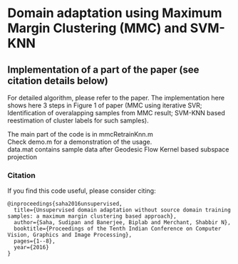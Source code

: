 # Domain adaptation using Maximum Margin Clustering (MMC) and SVM-KNN
## Implementation of a part of the paper (see citation details below)

For detailed algorithm, please refer to the paper. The implementation here shows here 3 steps in Figure 1 of paper (MMC using iterative SVR; Identification of
overalapping samples from MMC result; SVM-KNN based reestimation of cluster labels for such samples).

The main part of the code is in mmcRetrainKnn.m <br/>
Check demo.m for a demonstration of the usage.<br/>
data.mat contains sample data after Geodesic Flow Kernel based subspace projection

### Citation
If you find this code useful, please consider citing:
```[bibtex]
@inproceedings{saha2016unsupervised,
  title={Unsupervised domain adaptation without source domain training samples: a maximum margin clustering based approach},
  author={Saha, Sudipan and Banerjee, Biplab and Merchant, Shabbir N},
  booktitle={Proceedings of the Tenth Indian Conference on Computer Vision, Graphics and Image Processing},
  pages={1--8},
  year={2016}
}
```
